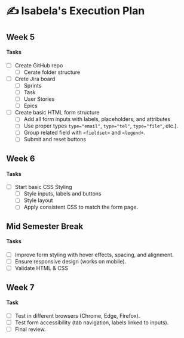 #  ✍️ Isabela's Execution Plan

## Week 5

#### Tasks

- [ ] Create GitHub repo
	- [ ] Cerate folder structure 
- [ ] Crete Jira board
	-  [ ] Sprints
	-  [ ] Task
	-  [ ] User Stories
	-  [ ] Epics
- [ ] Create basic HTML form structure
	- [ ] Add all form inputs with labels, placeholders, and attributes
	- [ ] Use proper types `type="email"`, `type="tel"`, `type="file"`, etc.).
	- [ ] Group related field with `<fieldset>` and `<legend>`.
	- [ ] Submit and reset buttons
## Week 6

#### Tasks
 - [ ]  Start basic CSS Styling
	 - [ ] Style inputs, labels and buttons
	 - [ ] Style layout
	 - [ ] Apply consistent CSS to match the form page.

## Mid Semester Break

#### Tasks
- [ ] Improve form styling with hover effects, spacing, and alignment.
- [ ] Ensure responsive design (works on mobile).
- [ ] Validate HTML & CSS

## Week 7
#### Task
- [ ] Test in different browsers (Chrome, Edge, Firefox).
- [ ] Test form accessibility (tab navigation, labels linked to inputs).
- [ ] Final review.
